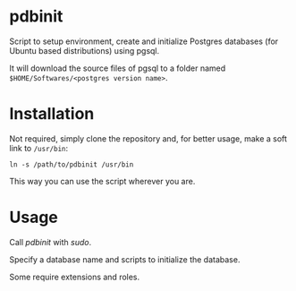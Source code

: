 # pdbinit
Script to setup environment, create and initialize Postgres databases (for Ubuntu based distributions) using pgsql.

It will download the source files of pgsql to a folder named `$HOME/Softwares/<postgres version name>`. 



# Installation 
Not required, simply clone the repository and, for better usage, make a soft link to `/usr/bin`:

`ln -s /path/to/pdbinit /usr/bin`

This way you can use the script wherever you are.

# Usage

Call *pdbinit* with *sudo*.

Specify a database name and scripts to initialize the database. 

Some require extensions and roles.
